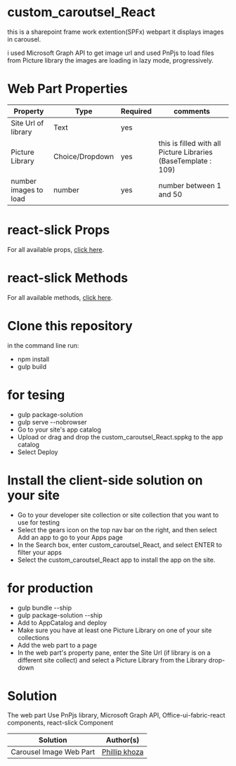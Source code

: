 # custom_caroutsel_React
 this is a sharepoint frame work extention(SPFx) webpart it displays images in carousel.
 
 i used Microsoft Graph API to get image url and used PnPjs to load files from Picture library the images are loading in lazy mode, progressively.
 
# Web Part Properties

|Property	               | Type	                |Required	              |comments                                                       |
|------------------------|----------------------|-----------------------|---------------------------------------------------------------|
|Site Url of library	    | Text	                |yes	                   |                                                               |
|Picture Library	        | Choice/Dropdown	     |yes           	        |this is filled with all Picture Libraries (BaseTemplate : 109) |
|number images to load	  | number	              |yes	                   |number between 1 and 50                                        |

# react-slick Props
For all available props, [click here](https://react-slick.neostack.com/docs/api/).

# react-slick Methods
For all available methods, [click here](https://react-slick.neostack.com/docs/api/#methods).

# Clone this repository
in the command line run:
* npm install
* gulp build

# for tesing 

* gulp package-solution
* gulp serve --nobrowser
* Go to your site's app catalog
* Upload or drag and drop the custom_caroutsel_React.sppkg to the app catalog
* Select Deploy

# Install the client-side solution on your site
* Go to your developer site collection or site collection that you want to use for testing
* Select the gears icon on the top nav bar on the right, and then select Add an app to go to your Apps page
* In the Search box, enter custom_caroutsel_React, and select ENTER to filter your apps
* Select the custom_caroutsel_React app to install the app on the site.

# for production

* gulp bundle --ship
* gulp package-solution --ship
* Add to AppCatalog and deploy
* Make sure you have at least one Picture Library on one of your site collections
* Add the web part to a page
* In the web part's property pane, enter the Site Url (if library is on a different site collect) and select a Picture Library from the Library drop-down

# Solution
The web part Use PnPjs library, Microsoft Graph API, Office-ui-fabric-react components, react-slick Component

|Solution|	Author(s)|
|--|--|
|Carousel Image Web Part |	[Phillip khoza](https://www.phillip-dev.com/)
